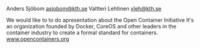 Anders Sjöbom asjobom@kth.se
Valtteri Lehtinen vleh@kth.se

We would like to to do apresentation about the Open Container Initiative
It's an organization founded by Docker, CoreOS and other leaders in the container industry to create a formal standard for containers.
www.opencontainers.org